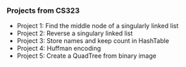 ### Projects from CS323
* Project 1: Find the middle node of a singularly linked list
* Project 2: Reverse a singulary linked list
* Project 3: Store names and keep count in HashTable
* Project 4: Huffman encoding 
* Project 5: Create a QuadTree from binary image
